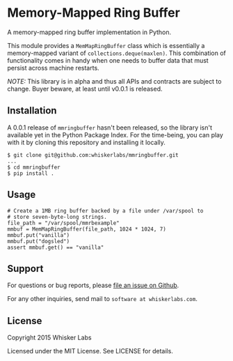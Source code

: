 # Memory-Mapped Ring Buffer

A memory-mapped ring buffer implementation in Python.

This module provides a `MemMapRingBuffer` class which is essentially a
memory-mapped variant of `collections.deque(maxlen)`. This combination
of functionality comes in handy when one needs to buffer data that
must persist across machine restarts.

*NOTE:* This library is in alpha and thus all APIs and contracts are
subject to change. Buyer beware, at least until v0.0.1 is released.

## Installation

A 0.0.1 release of `mmringbuffer` hasn't been released, so the library
isn't available yet in the Python Package Index. For the time-being,
you can play with it by cloning this repository and installing it
locally.

    $ git clone git@github.com:whiskerlabs/mmringbuffer.git
    ...
    $ cd mmringbuffer
    $ pip install .

## Usage

    # Create a 1MB ring buffer backed by a file under /var/spool to
    # store seven-byte-long strings.
    file_path = "/var/spool/mmrbexample"
    mmbuf = MemMapRingBuffer(file_path, 1024 * 1024, 7)
    mmbuf.put("vanilla")
    mmbuf.put("dogsled")
    assert mmbuf.get() == "vanilla"

## Support

For questions or bug reports, please
[file an issue on Github](https://github.com/whiskerlabs/mmringbuffer/issues).

For any other inquiries, send mail to `software at whiskerlabs.com`.

## License

Copyright 2015 Whisker Labs

Licensed under the MIT License. See LICENSE for details.
